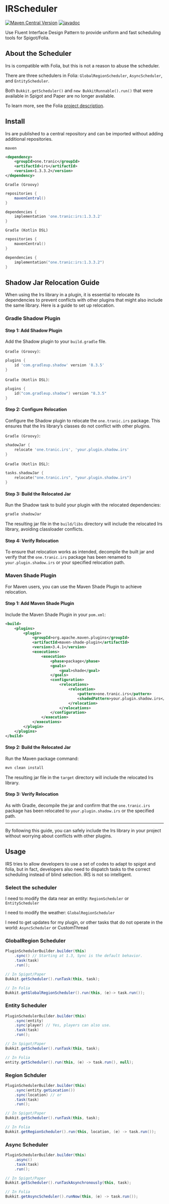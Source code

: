 # IRScheduler

[![Maven Central Version](https://img.shields.io/maven-central/v/one.tranic/irs)](https://central.sonatype.com/artifact/one.tranic/irs) 
[![javadoc](https://javadoc.io/badge2/one.tranic/irs/javadoc.svg)](https://javadoc.io/doc/one.tranic/irs)

Use Fluent Interface Design Pattern to provide uniform and fast scheduling tools for Spigot/Folia.

## About the Scheduler
Irs is compatible with Folia, but this is not a reason to abuse the scheduler.

There are three schedulers in Folia: `GlobalRegionScheduler`, `AsyncScheduler`, and `EntityScheduler`.

Both `Bukkit.getScheduler()` and `new BukkitRunnable().run()` that were available in Spigot and 
Paper are no longer available.

To learn more, see the Folia [project description](https://github.com/PaperMC/Folia#thread-contexts-for-api).

## Install
Irs are published to a central repository and can be imported without adding additional repositories.

`maven`

```xml
<dependency>
    <groupId>one.tranic</groupId>
    <artifactId>irs</artifactId>
    <version>1.3.3.2</version>
</dependency>
```

`Gradle (Groovy)`
```groovy
repositories {
    mavenCentral()
}

dependencies {
    implementation 'one.tranic:irs:1.3.3.2'
}
```

`Gradle (Kotlin DSL)`
```kotlin
repositories {
    mavenCentral()
}

dependencies {
    implementation("one.tranic:irs:1.3.3.2")
}
```

## Shadow Jar Relocation Guide

When using the Irs library in a plugin, it is essential to relocate its dependencies 
to prevent conflicts with other plugins that might also include the same library.
Here is a guide to set up relocation.

### Gradle Shadow Plugin

#### Step 1: Add Shadow Plugin
Add the Shadow plugin to your `build.gradle` file.

`Gradle (Groovy)`:
```groovy
plugins {
    id 'com.gradleup.shadow' version '8.3.5'
}
```

`Gradle (Kotlin DSL)`:
```kotlin
plugins {
    id("com.gradleup.shadow") version "8.3.5"
}
```

#### Step 2: Configure Relocation

Configure the Shadow plugin to relocate the `one.tranic.irs` package.
This ensures that the Irs library’s classes do not conflict with other plugins.

`Gradle (Groovy)`:
```groovy
shadowJar {
    relocate 'one.tranic.irs', 'your.plugin.shadow.irs'
}
```

`Gradle (Kotlin DSL)`:
```kotlin
tasks.shadowJar {
    relocate("one.tranic.irs", "your.plugin.shadow.irs")
}
```

#### Step 3: Build the Relocated Jar

Run the Shadow task to build your plugin with the relocated dependencies:
```bash
gradle shadowJar
```

The resulting jar file in the `build/libs` directory will include the relocated Irs library, 
avoiding classloader conflicts.

#### Step 4: Verify Relocation

To ensure that relocation works as intended, decompile the built jar and verify that the 
`one.tranic.irs` package has been renamed to `your.plugin.shadow.irs` or your specified relocation path.

### Maven Shade Plugin

For Maven users, you can use the Maven Shade Plugin to achieve relocation.

#### Step 1: Add Maven Shade Plugin
Include the Maven Shade Plugin in your `pom.xml`:

```xml
<build>
    <plugins>
        <plugin>
            <groupId>org.apache.maven.plugins</groupId>
            <artifactId>maven-shade-plugin</artifactId>
            <version>3.4.1</version>
            <executions>
                <execution>
                    <phase>package</phase>
                    <goals>
                        <goal>shade</goal>
                    </goals>
                    <configuration>
                        <relocations>
                            <relocation>
                                <pattern>one.tranic.irs</pattern>
                                <shadedPattern>your.plugin.shadow.irs</shadedPattern>
                            </relocation>
                        </relocations>
                    </configuration>
                </execution>
            </executions>
        </plugin>
    </plugins>
</build>
```

#### Step 2: Build the Relocated Jar

Run the Maven package command:
```bash
mvn clean install
```

The resulting jar file in the `target` directory will include the relocated Irs library.

#### Step 3: Verify Relocation

As with Gradle, decompile the jar and confirm that the `one.tranic.irs` package has been 
relocated to `your.plugin.shadow.irs` or the specified path.

---

By following this guide, you can safely include the Irs library in your project without 
worrying about conflicts with other plugins.

## Usage
IRS tries to allow developers to use a set of codes to adapt to spigot and folia,
but in fact, developers also need to dispatch tasks to the correct scheduling instead of blind selection.
IRS is not so intelligent.

### Select the scheduler
I need to modify the data near an entity: `RegionScheduler` or `EntityScheduler`

I need to modify the weather: `GlobalRegionScheduler`

I need to get updates for my plugin, or other tasks that do not operate in the world: `AsyncScheduler` or CustomThread

### GlobalRegion Scheduler
```java
PluginSchedulerBuilder.builder(this)
    .sync() // Starting at 1.3, Sync is the default behavior.
    .task(task)
    .run();

// In Spigot/Paper
Bukkit.getScheduler().runTask(this, task);

// In Folia
Bukkit.getGlobalRegionScheduler().run(this, (e)-> task.run());
```

### Entity Scheduler
```Java
PluginSchedulerBuilder.builder(this)
    .sync(entity)
    .sync(player) // Yes, players can also use.
    .task(task)
    .run();

// In Spigot/Paper
Bukkit.getScheduler().runTask(this, task);

// In Folia
entity.getScheduler().run(this, (e) -> task.run(), null);
```

### Region Schduler
```java
PluginSchedulerBuilder.builder(this)
    .sync(entity.getLocation())
    .sync(location) // or
    .task(task)
    .run();

// In Spigot/Paper
Bukkit.getScheduler().runTask(this, task);

// In Folia
Bukkit.getRegionScheduler().run(this, location, (e) -> task.run());
```

### Async Scheduler
```java
PluginSchedulerBuilder.builder(this)
    .async()
    .task(task)
    .run();

// In Spigot/Paper
Bukkit.getScheduler().runTaskAsynchronously(this, task);

// In Folia
Bukkit.getAsyncScheduler().runNow(this, (e) -> task.run());
```